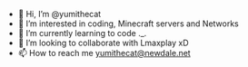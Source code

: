 - 👋 Hi, I’m @yumithecat
- 👀 I’m interested in coding, Minecraft servers and Networks
- 🌱 I’m currently learning to code ._.
- 💞️ I’m looking to collaborate with Lmaxplay xD
- 📫 How to reach me yumithecat@newdale.net

<!---
yumithecat/yumithecat is a ✨ special ✨ repository because its `README.md` (this file) appears on your GitHub profile.
You can click the Preview link to take a look at your changes.
--->
